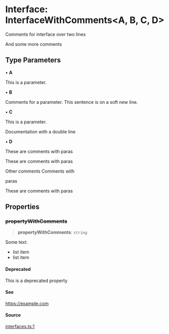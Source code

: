 # Interface: InterfaceWithComments\<A, B, C, D\>

Comments for interface
over two lines

And some more comments

## Type Parameters

• **A**

This is a parameter.

• **B**

Comments for a parameter.
This sentence is on a soft new line.

• **C**

This is a parameter.

 Documentation with a double line

• **D**

<p>These are comments with paras</p>
<p>These are comments with paras</p>
Other comments
Comments with <p>paras</p>

<p>These are comments with paras</p>

## Properties

### ~~propertyWithComments~~

> **propertyWithComments**: `string`

Some text.

- list item
- list item

#### Deprecated

This is a deprecated property

#### See

https://example.com

#### Source

[interfaces.ts:1](http://source-url)
